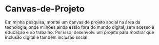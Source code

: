 # Canvas-de-Projeto


Em minha pesquisa, montei um canvas de projeto social na área da tecnologia, onde milhões ainda estão fora do mundo digital, sem acesso à educação e ao trabalho. Por isso, desenvolvi um projeto para mostrar que inclusão digital é também inclusão social.
